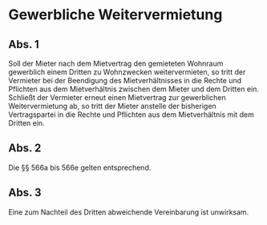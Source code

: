 # Gewerbliche Weitervermietung



## Abs. 1

 Soll der Mieter nach dem Mietvertrag den gemieteten Wohnraum gewerblich einem Dritten zu Wohnzwecken weitervermieten, so tritt der Vermieter bei der Beendigung des Mietverhältnisses in die Rechte und Pflichten aus dem Mietverhältnis zwischen dem Mieter und dem Dritten ein. Schließt der Vermieter erneut einen Mietvertrag zur gewerblichen Weitervermietung ab, so tritt der Mieter anstelle der bisherigen Vertragspartei in die Rechte und Pflichten aus dem Mietverhältnis mit dem Dritten ein.

## Abs. 2

 Die §§ 566a bis 566e gelten entsprechend.

## Abs. 3

 Eine zum Nachteil des Dritten abweichende Vereinbarung ist unwirksam. 

